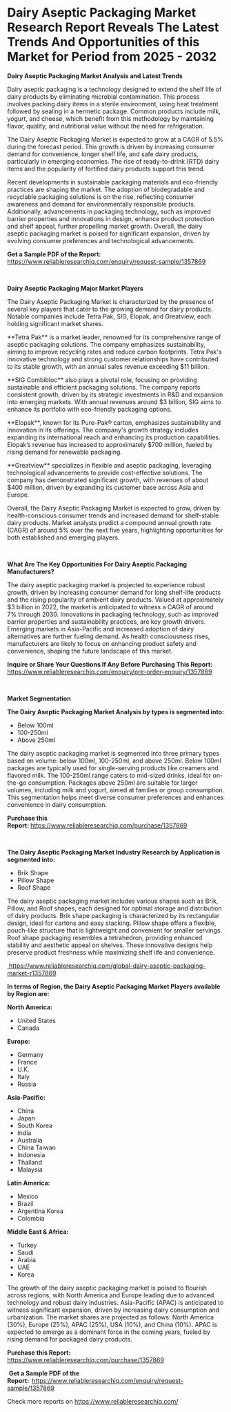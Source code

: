 <p><h1>Dairy Aseptic Packaging Market Research Report Reveals The Latest Trends And Opportunities of this Market for Period from 2025 - 2032</h1></p><p><strong>Dairy Aseptic Packaging Market Analysis and Latest Trends</strong></p>
<p><p>Dairy aseptic packaging is a technology designed to extend the shelf life of dairy products by eliminating microbial contamination. This process involves packing dairy items in a sterile environment, using heat treatment followed by sealing in a hermetic package. Common products include milk, yogurt, and cheese, which benefit from this methodology by maintaining flavor, quality, and nutritional value without the need for refrigeration.</p><p>The Dairy Aseptic Packaging Market is expected to grow at a CAGR of 5.5% during the forecast period. This growth is driven by increasing consumer demand for convenience, longer shelf life, and safe dairy products, particularly in emerging economies. The rise of ready-to-drink (RTD) dairy items and the popularity of fortified dairy products support this trend.</p><p>Recent developments in sustainable packaging materials and eco-friendly practices are shaping the market. The adoption of biodegradable and recyclable packaging solutions is on the rise, reflecting consumer awareness and demand for environmentally responsible products. Additionally, advancements in packaging technology, such as improved barrier properties and innovations in design, enhance product protection and shelf appeal, further propelling market growth. Overall, the dairy aseptic packaging market is poised for significant expansion, driven by evolving consumer preferences and technological advancements.</p></p>
<p><strong>Get a Sample PDF of the Report:&nbsp;</strong> <a href="https://www.reliableresearchiq.com/enquiry/request-sample/1357869?utm_campaign=1087&utm_medium=2&utm_source=Github&utm_content=ia&utm_term=01022025&utm_id=dairy-aseptic-packaging">https://www.reliableresearchiq.com/enquiry/request-sample/1357869</a></p>
<p>&nbsp;</p>
<p><strong>Dairy Aseptic Packaging Major Market Players</strong></p>
<p><p>The Dairy Aseptic Packaging Market is characterized by the presence of several key players that cater to the growing demand for dairy products. Notable companies include Tetra Pak, SIG, Elopak, and Greatview, each holding significant market shares.</p><p>**Tetra Pak** is a market leader, renowned for its comprehensive range of aseptic packaging solutions. The company emphasizes sustainability, aiming to improve recycling rates and reduce carbon footprints. Tetra Pak's innovative technology and strong customer relationships have contributed to its stable growth, with an annual sales revenue exceeding $11 billion.</p><p>**SIG Combibloc** also plays a pivotal role, focusing on providing sustainable and efficient packaging solutions. The company reports consistent growth, driven by its strategic investments in R&D and expansion into emerging markets. With annual revenues around $3 billion, SIG aims to enhance its portfolio with eco-friendly packaging options.</p><p>**Elopak**, known for its Pure-Pak® carton, emphasizes sustainability and innovation in its offerings. The company's growth strategy includes expanding its international reach and enhancing its production capabilities. Elopak’s revenue has increased to approximately $700 million, fueled by rising demand for renewable packaging.</p><p>**Greatview** specializes in flexible and aseptic packaging, leveraging technological advancements to provide cost-effective solutions. The company has demonstrated significant growth, with revenues of about $400 million, driven by expanding its customer base across Asia and Europe.</p><p>Overall, the Dairy Aseptic Packaging Market is expected to grow, driven by health-conscious consumer trends and increased demand for shelf-stable dairy products. Market analysts predict a compound annual growth rate (CAGR) of around 5% over the next five years, highlighting opportunities for both established and emerging players.</p></p>
<p>&nbsp;</p>
<p><strong>What Are The Key Opportunities For Dairy Aseptic Packaging Manufacturers?</strong></p>
<p><p>The dairy aseptic packaging market is projected to experience robust growth, driven by increasing consumer demand for long shelf-life products and the rising popularity of ambient dairy products. Valued at approximately $3 billion in 2022, the market is anticipated to witness a CAGR of around 7% through 2030. Innovations in packaging technology, such as improved barrier properties and sustainability practices, are key growth drivers. Emerging markets in Asia-Pacific and increased adoption of dairy alternatives are further fueling demand. As health consciousness rises, manufacturers are likely to focus on enhancing product safety and convenience, shaping the future landscape of this market.</p></p>
<p><strong>Inquire or Share Your Questions If Any Before Purchasing This Report:</strong> <a href="https://www.reliableresearchiq.com/enquiry/pre-order-enquiry/1357869?utm_campaign=1087&utm_medium=2&utm_source=Github&utm_content=ia&utm_term=01022025&utm_id=dairy-aseptic-packaging">https://www.reliableresearchiq.com/enquiry/pre-order-enquiry/1357869</a></p>
<p>&nbsp;</p>
<p><strong>Market Segmentation</strong></p>
<p><strong>The Dairy Aseptic Packaging Market Analysis by types is segmented into:</strong></p>
<p><ul><li>Below 100ml</li><li>100-250ml</li><li>Above 250ml</li></ul></p>
<p><p>The dairy aseptic packaging market is segmented into three primary types based on volume: below 100ml, 100-250ml, and above 250ml. Below 100ml packages are typically used for single-serving products like creamers and flavored milk. The 100-250ml range caters to mid-sized drinks, ideal for on-the-go consumption. Packages above 250ml are suitable for larger volumes, including milk and yogurt, aimed at families or group consumption. This segmentation helps meet diverse consumer preferences and enhances convenience in dairy consumption.</p></p>
<p><strong>Purchase this Report:&nbsp;</strong><a href="https://www.reliableresearchiq.com/purchase/1357869?utm_campaign=1087&utm_medium=2&utm_source=Github&utm_content=ia&utm_term=01022025&utm_id=dairy-aseptic-packaging">https://www.reliableresearchiq.com/purchase/1357869</a></p>
<p>&nbsp;</p>
<p><strong>The Dairy Aseptic Packaging Market Industry Research by Application is segmented into:</strong></p>
<p><ul><li>Brik Shape</li><li>Pillow Shape</li><li>Roof Shape</li></ul></p>
<p><p>The dairy aseptic packaging market includes various shapes such as Brik, Pillow, and Roof shapes, each designed for optimal storage and distribution of dairy products. Brik shape packaging is characterized by its rectangular design, ideal for cartons and easy stacking. Pillow shape offers a flexible, pouch-like structure that is lightweight and convenient for smaller servings. Roof shape packaging resembles a tetrahedron, providing enhanced stability and aesthetic appeal on shelves. These innovative designs help preserve product freshness while maximizing shelf life and convenience.</p></p>
<p><a href="https://www.reliableresearchiq.com/global-dairy-aseptic-packaging-market-r1357869?utm_campaign=1087&utm_medium=2&utm_source=Github&utm_content=ia&utm_term=01022025&utm_id=dairy-aseptic-packaging">&nbsp;https://www.reliableresearchiq.com/global-dairy-aseptic-packaging-market-r1357869</a></p>
<p><strong>In terms of Region, the Dairy Aseptic Packaging Market Players available by Region are:</strong></p>
<p>
    <p> <strong> North America: </strong>
        <ul>
            <li>United States</li>
            <li>Canada</li>
        </ul>
        </p> 
    <p> <strong> Europe: </strong>
        <ul>
            <li>Germany</li>
            <li>France</li>
            <li>U.K.</li>
            <li>Italy</li>
            <li>Russia</li>
        </ul>
        </p> 
    <p> <strong> Asia-Pacific: </strong>
        <ul>
            <li>China</li>
            <li>Japan</li>
            <li>South Korea</li>
            <li>India</li>
            <li>Australia</li>
            <li>China Taiwan</li>
            <li>Indonesia</li>
            <li>Thailand</li>
            <li>Malaysia</li>
        </ul>
        </p> 
    <p> <strong> Latin America: </strong>
        <ul>
            <li>Mexico</li>
            <li>Brazil</li>
            <li>Argentina Korea</li>
            <li>Colombia</li>
        </ul>
        </p> 
    <p> <strong> Middle East & Africa: </strong>
        <ul>
            <li>Turkey</li>
            <li>Saudi</li>
            <li>Arabia</li>
            <li>UAE</li>
            <li>Korea</li>
        </ul>
    </p>
    </p>
<p><p>The growth of the dairy aseptic packaging market is poised to flourish across regions, with North America and Europe leading due to advanced technology and robust dairy industries. Asia-Pacific (APAC) is anticipated to witness significant expansion, driven by increasing dairy consumption and urbanization. The market shares are projected as follows: North America (30%), Europe (25%), APAC (25%), USA (10%), and China (10%). APAC is expected to emerge as a dominant force in the coming years, fueled by rising demand for packaged dairy products.</p></p>
<p><strong>Purchase this Report: </strong><a href="https://www.reliableresearchiq.com/purchase/1357869?utm_campaign=1087&utm_medium=2&utm_source=Github&utm_content=ia&utm_term=01022025&utm_id=dairy-aseptic-packaging">https://www.reliableresearchiq.com/purchase/1357869</a></p>
<p>&nbsp;<strong>Get a Sample PDF of the Report:&nbsp;&nbsp;</strong><a href="https://www.reliableresearchiq.com/enquiry/request-sample/1357869?utm_campaign=1087&utm_medium=2&utm_source=Github&utm_content=ia&utm_term=01022025&utm_id=dairy-aseptic-packaging">https://www.reliableresearchiq.com/enquiry/request-sample/1357869</a></p>
<p><strong></strong></p>
<p>Check more reports on <a href="https://www.reliableresearchiq.com/?utm_campaign=1087&utm_medium=2&utm_source=Github&utm_content=ia&utm_term=01022025&utm_id=dairy-aseptic-packaging">https://www.reliableresearchiq.com/</a></p>